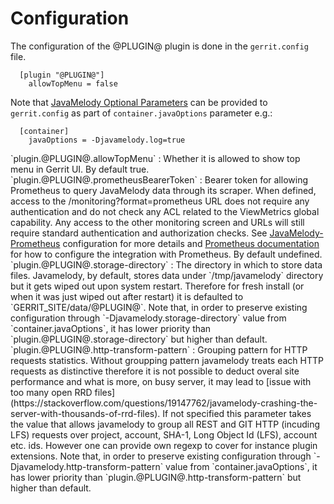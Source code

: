 Configuration
=============

The configuration of the @PLUGIN@ plugin is done in the `gerrit.config`
file.

```
  [plugin "@PLUGIN@"]
    allowTopMenu = false
```

Note that [JavaMelody Optional Parameters](https://github.com/javamelody/javamelody/wiki/UserGuide#6-optional-parameters)
can be provided to `gerrit.config` as part of `container.javaOptions`
parameter e.g.:

```
  [container]
    javaOptions = -Djavamelody.log=true
```

<a id="allowTopMenu">
`plugin.@PLUGIN@.allowTopMenu`
: Whether it is allowed to show top menu in Gerrit UI.
  By default true.

<a id="prometheusBearerToken">
`plugin.@PLUGIN@.prometheusBearerToken`
: Bearer token for allowing Prometheus to query JavaMelody data
  through its scraper.
  When defined, access to the /monitoring?format=prometheus URL
  does not require any authentication and do not check any ACL related
  to the ViewMetrics global capability. Any access to the other monitoring
  screen and URLs will still require standard authentication and authorization checks.
  See <a href="https://github.com/javamelody/javamelody/wiki/UserGuideAdvanced#exposing-metrics-to-prometheus">JavaMelody-Prometheus</a>
  configuration for more details and
  <a href="https://prometheus.io/docs/prometheus/latest/configuration/configuration/">Prometheus documentation</a>
  for how to configure the integration with Prometheus.
  By default undefined.

<a id="storage-directory">
`plugin.@PLUGIN@.storage-directory`
: The directory in which to store data files. Javamelody, by default,
  stores data under `/tmp/javamelody` directory but it gets wiped out
  upon system restart. Therefore for fresh install (or when it was just
  wiped out after restart) it is defaulted to `GERRIT_SITE/data/@PLUGIN@`.
  Note that, in order to preserve existing configuration through
  `-Djavamelody.storage-directory` value from `container.javaOptions`,
  it has lower priority than `plugin.@PLUGIN@.storage-directory` but higher
  than default.

<a id="http-transform-pattern">
`plugin.@PLUGIN@.http-transform-pattern`
: Grouping pattern for HTTP requests statistics. Without groupping pattern
  javamelody treats each HTTP requests as distinctive therefore it is not
  possible to deduct overal site performance and what is more, on busy server,
  it may lead to
  [issue with too many open RRD files](https://stackoverflow.com/questions/19147762/javamelody-crashing-the-server-with-thousands-of-rrd-files).
  If not specified this parameter takes the value that allows javamelody to
  group all REST and GIT HTTP (incuding LFS) requests over project, account,
  SHA-1, Long Object Id (LFS), account etc. ids. However one can provide own
  regexp to cover for instance plugin extensions.
  Note that, in order to preserve existing configuration through
  `-Djavamelody.http-transform-pattern` value from `container.javaOptions`,
  it has lower priority than `plugin.@PLUGIN@.http-transform-pattern` but higher
  than default.

